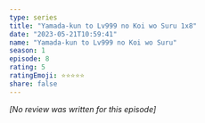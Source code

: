 ```yaml
---
type: series
title: "Yamada-kun to Lv999 no Koi wo Suru 1x8"
date: "2023-05-21T10:59:41"
name: "Yamada-kun to Lv999 no Koi wo Suru"
season: 1
episode: 8
rating: 5
ratingEmoji: ⭐️⭐️⭐️⭐️⭐️
share: false
---
```


_[No review was written for this episode]_
